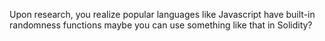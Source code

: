 Upon research, you realize popular languages like Javascript have built-in randomness functions maybe you can use something like that in Solidity?
